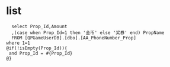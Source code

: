list
===
	  select Prop_Id,Amount
	  ,(case when Prop_Id=1 then '金币' else '奖券' end) PropName
	  FROM [QPGameUserDB].[dbo].[AA_PhoneNumber_Prop]
	where 1=1
	@if(!isEmpty(Prop_Id)){
	 and Prop_Id = #{Prop_Id}
	@}
